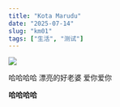 ```yaml
---
title: "Kota Marudu"
date: "2025-07-14"
slug: "km01"
tags: ["生活", "测试"]
---
```

![](https://prod-files-secure.s3.us-west-2.amazonaws.com/112d0858-5090-4d34-a606-b75eb8d65fd2/c7b45876-473c-4fb6-85d3-cb84a84bfc51/1000201235.jpg?X-Amz-Algorithm=AWS4-HMAC-SHA256&X-Amz-Content-Sha256=UNSIGNED-PAYLOAD&X-Amz-Credential=ASIAZI2LB4664IUDJ4XI%2F20250724%2Fus-west-2%2Fs3%2Faws4_request&X-Amz-Date=20250724T190622Z&X-Amz-Expires=3600&X-Amz-Security-Token=IQoJb3JpZ2luX2VjEAsaCXVzLXdlc3QtMiJHMEUCIAqI8nw4shMuwN2%2BNgkASDK9Yn7ewj5dCn%2BY5ONg6O9oAiEAhlfD7IkBjVx8hqJxG2DqiXvvKwKykJ91uMsZYc7B%2FMoq%2FwMINBAAGgw2Mzc0MjMxODM4MDUiDLKYkRqp87ENUEH4TyrcA%2F%2F%2FVJZbwtdU%2FX8qOWfzUqgv2tkKyXBprqoDz3flJRGkowgrNtET4eT2DjoRVXa1W7QKTC5pDg%2BTAaxnoHhuElER8fNyLyfr7c4yZD1vPMfwY7KchZIKZevDylZGOq1rX02isvJBIxkkgeL7gle%2FA6bVcqftNvgh1vNmEAcQgMSpq4PASkeB45DNo6vpgLmCGmVDbt48WjSalGvzqG1Fi5iLqLPmkKV3aM%2FBLE4mKBXiAkrT8HeHeXDSPxjTQQ66TkPZc8SLRzqfmdzviW0qaLIZEH49FM2XMSu13uFiwqtulHBtzMsVEtj9ZUBwwg68SSrTE%2BPykvNQ88ke0lzBFYj1t087SI819ljt87gPE1t8OmaFY7Ql0eJldi8MDde6dd3%2ByFcj0Fy40YXwefsgferxCi%2FvLLAV%2FQpDRS41reRRUwBzBLWv6h2bwcejovImYm7omtS%2BqgNm%2FVcybHt8Sb6ff%2FqOSZ%2FCNbqQHfVBbc%2FvnYbGQSDnqk7pbuzqYnXXg%2F8PgyDmna4PixCAmVx9trHATFkBp0xMhMMIrApv3PsKVhlAj16RsbCOjehvJPG44z15wbot%2Fo42LNmQZn0fMhbYsOfN%2BrTGga6kRk3aDKNiVQwdHw2oE69F4ZToMKL2icQGOqUBb9mt0Mo%2BK915svQz8%2Bq9JMGXyxVfQRDZqOByhmNCoeOz2DzWHEKJcO9O%2B6I44IuzOvgKc46jNEiMIO5EGOBM6R4OlG233%2FkHC31IQuGTVSS1NO1LlfL3jnKzDvQHXkIYjfN2ZZXzoaH6qwi3u67AOtm3jHfnzanWbvNQZ%2FLroI7F%2FOVh6pU76CKkPQuGP%2B%2B1bj%2BvKTJgXI5bDyT6hIVBfYclSDYG&X-Amz-Signature=a4dd1c3d497f1a01214c6a64fe5e5317e8f88f12bb598e7b944fd88891f09ee1&X-Amz-SignedHeaders=host&x-amz-checksum-mode=ENABLED&x-id=GetObject)


哈哈哈哈  漂亮的好老婆  爱你爱你


**哈哈哈哈**

